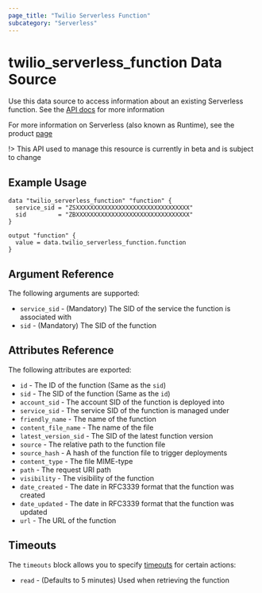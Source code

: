 ```yaml
---
page_title: "Twilio Serverless Function"
subcategory: "Serverless"
---
```


# twilio_serverless_function Data Source

Use this data source to access information about an existing Serverless function. See the [API docs](https://www.twilio.com/docs/runtime/functions-assets-api/api/function) for more information

For more information on Serverless (also known as Runtime), see the product [page](https://www.twilio.com/runtime)

!> This API used to manage this resource is currently in beta and is subject to change

## Example Usage

```hcl
data "twilio_serverless_function" "function" {
  service_sid = "ZSXXXXXXXXXXXXXXXXXXXXXXXXXXXXXXXX"
  sid         = "ZBXXXXXXXXXXXXXXXXXXXXXXXXXXXXXXXX"
}

output "function" {
  value = data.twilio_serverless_function.function
}
```

## Argument Reference

The following arguments are supported:

- `service_sid` - (Mandatory) The SID of the service the function is associated with
- `sid` - (Mandatory) The SID of the function

## Attributes Reference

The following attributes are exported:

- `id` - The ID of the function (Same as the `sid`)
- `sid` - The SID of the function (Same as the `id`)
- `account_sid` - The account SID of the function is deployed into
- `service_sid` - The service SID of the function is managed under
- `friendly_name` - The name of the function
- `content_file_name` - The name of the file
- `latest_version_sid` - The SID of the latest function version
- `source` - The relative path to the function file
- `source_hash` - A hash of the function file to trigger deployments
- `content_type` - The file MIME-type
- `path` - The request URI path
- `visibility` - The visibility of the function
- `date_created` - The date in RFC3339 format that the function was created
- `date_updated` - The date in RFC3339 format that the function was updated
- `url` - The URL of the function

## Timeouts

The `timeouts` block allows you to specify [timeouts](https://www.terraform.io/docs/configuration/resources.html#timeouts) for certain actions:

- `read` - (Defaults to 5 minutes) Used when retrieving the function

